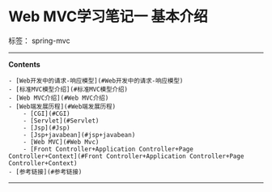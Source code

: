 # Web MVC学习笔记一 基本介绍

标签： spring-mvc

---

**Contents**

    - [Web开发中的请求-响应模型](#Web开发中的请求-响应模型)
    - [标准MVC模型介绍](#标准MVC模型介绍)
    - [Web MVC介绍](#Web MVC介绍)
    - [Web端发展历程](#Web端发展历程)
        - [CGI](#CGI)
        - [Servlet](#Servlet)
        - [Jsp](#Jsp)
        - [Jsp+javabean](#jsp+javabean)
        - [Web MVC](#Web Mvc)
        - [Front Controller+Application Controller+Page Controller+Context](#Front Controller+Application Controller+Page Controller+Context)
    - [参考链接](#参考链接)
    
    
---




        
    
    
    
    
    
    
